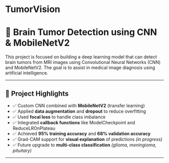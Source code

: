 # TumorVision

# 🧠 Brain Tumor Detection using CNN & MobileNetV2

This project is focused on building a deep learning model that can detect brain tumors from MRI images using Convolutional Neural Networks (CNN) and MobileNetV2. The goal is to assist in medical image diagnosis using artificial intelligence.

---

## 🚀 Project Highlights

- ✅ Custom CNN combined with **MobileNetV2** (transfer learning)
- ✅ Applied **data augmentation** and **dropout** to reduce overfitting
- ✅ Used **focal loss** to handle class imbalance
- ✅ Integrated **callback functions** like ModelCheckpoint and ReduceLROnPlateau
- ✅ Achieved **95% training accuracy** and **68% validation accuracy**
- ✅ Grad-CAM support for **visual explanation** of predictions *(in progress)*
- ✅ Future upgrade to **multi-class classification** *(glioma, meningioma, pituitary)*

---



